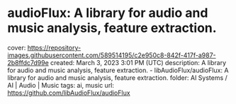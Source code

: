# audioFlux: A library for audio and music analysis, feature extraction.

cover: https://repository-images.githubusercontent.com/589514195/c2e950c8-842f-417f-a987-2b8ffdc7d99e
created: March 3, 2023 3:01 PM (UTC)
description: A library for audio and music analysis, feature extraction. - libAudioFlux/audioFlux: A library for audio and music analysis, feature extraction.
folder: AI Systems / AI | Audio | Music
tags: ai, music
url: https://github.com/libAudioFlux/audioFlux